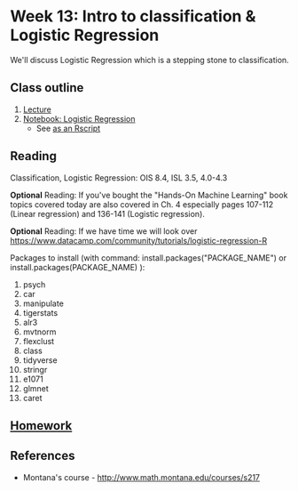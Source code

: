 # Week 13: Intro to classification & Logistic Regression

We'll discuss Logistic Regression which is a stepping stone to classification.

## Class outline

 1. [Lecture](lecture13_s2020_toupload.pdf)
 1. [Notebook: Logistic Regression](prep_logisticRegression_donnerParty_part1.ipynb)
      * See [as an Rscript](Rscripts/prep_logisticRegression_donnerParty_part1_week13.R) 

	

## Reading

Classification, Logistic Regression: OIS 8.4, ISL 3.5, 4.0-4.3

**Optional** Reading: If you've bought the "Hands-On Machine Learning" book topics covered today are also covered in Ch. 4 especially pages 107-112 (Linear regression) and 136-141 (Logistic regression).

**Optional** Reading: If we have time we will look over https://www.datacamp.com/community/tutorials/logistic-regression-R

Packages to install (with command: install.packages("PACKAGE\_NAME") or install.packages(PACKAGE\_NAME) ):
 1. psych
 2. car
 3. manipulate
 4. tigerstats
 5. alr3
 6. mvtnorm
 7. flexclust
 8. class
 9. tidyverse
 10. stringr
 11. e1071
 12. glmnet
 13. caret

## [Homework](homework.md)

## References
 
 * Montana's course - http://www.math.montana.edu/courses/s217
